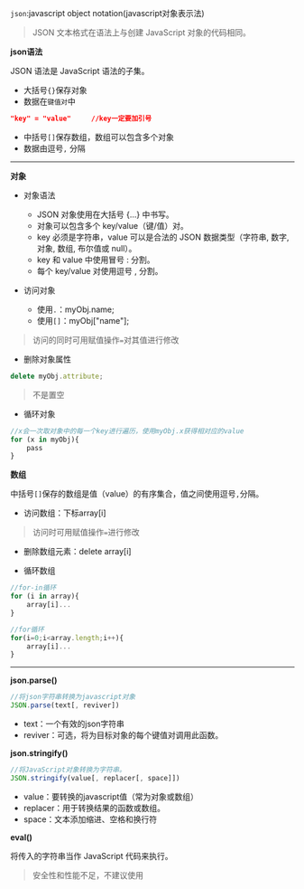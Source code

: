 `json`:javascript object notation(javascript对象表示法)
> JSON 文本格式在语法上与创建 JavaScript 对象的代码相同。


**json语法**

JSON 语法是 JavaScript 语法的子集。

- 大括号`{}`保存对象
- 数据在`键值对`中
```json
"key" = "value"     //key一定要加引号
```
- 中括号`[]`保存数组，数组可以包含多个对象
- 数据由逗号`,` 分隔

---

**对象**

- 对象语法

    - JSON 对象使用在大括号 {...} 中书写。
    - 对象可以包含多个 key/value（键/值）对。
    - key 必须是字符串，value 可以是合法的 JSON 数据类型（字符串, 数字, 对象, 数组, 布尔值或 null）。
    - key 和 value 中使用冒号 : 分割。
    - 每个 key/value 对使用逗号 , 分割。

- 访问对象

    - 使用`.`：myObj.name;
    - 使用`[]`：myObj["name"];

> 访问的同时可用赋值操作`=`对其值进行修改

- 删除对象属性

```js
delete myObj.attribute;
```
> 不是置空

- 循环对象

```js
//x会一次取对象中的每一个key进行遍历，使用myObj.x获得相对应的value
for (x in myObj){
    pass
}
```



**数组**

中括号`[]`保存的数组是值（value）的有序集合，值之间使用逗号`,`分隔。

- 访问数组：下标array[i]
> 访问时可用赋值操作`=`进行修改

- 删除数组元素：delete array[i]

- 循环数组

```js
//for-in循环
for (i in array){
    array[i]...
}

//for循环
for(i=0;i<array.length;i++){
    array[i]...
}
```
---

**json.parse()**

```js
//将json字符串转换为javascript对象
JSON.parse(text[, reviver])
```

- text：一个有效的json字符串
- reviver：可选，将为目标对象的每个键值对调用此函数。



**json.stringify()**

```js
//将JavaScript对象转换为字符串。
JSON.stringify(value[, replacer[, space]])
```

- value：要转换的javascript值（常为对象或数组）
- replacer：用于转换结果的函数或数组。
- space：文本添加缩进、空格和换行符

**eval()**

将传入的字符串当作 JavaScript 代码来执行。

> 安全性和性能不足，不建议使用
